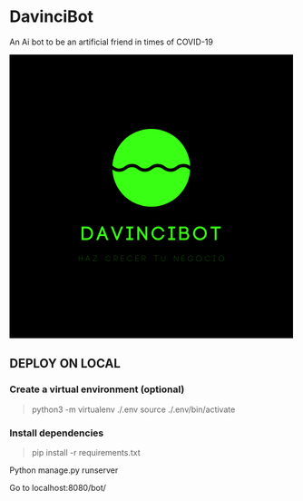 # DavinciBot
An Ai bot to be an artificial friend in times of COVID-19

![Logo](DAVINCI.png "Logo")


## DEPLOY ON LOCAL

### Create a virtual environment (optional)

> python3 -m virtualenv ./.env
> source ./.env/bin/activate

### Install dependencies

> pip install -r requirements.txt

Python manage.py runserver 


Go to localhost:8080/bot/




